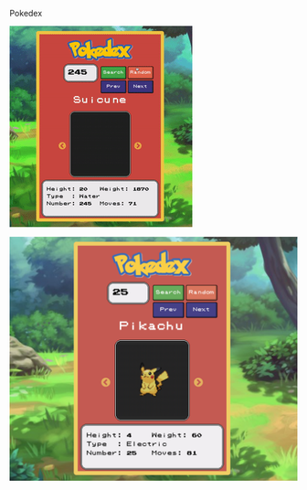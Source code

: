 Pokedex

![GIF on 19th February 2020](/img/screen_recording.gif?raw=true "Gif of the Pokedex")

![Screenshot on 19th February 2020](/img/screenshot4.png?raw=true "Screenshot of the Pokedex")
